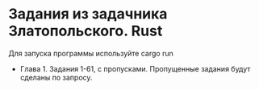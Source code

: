 # Задания из задачника Златопольского. Rust

Для запуска программы используйте cargo run

* Глава 1. Задания 1-61, с пропусками. Пропущенные задания будут сделаны по запросу.

